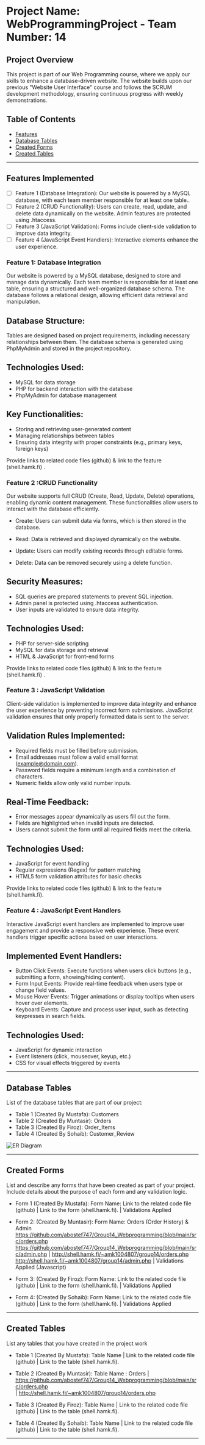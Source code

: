 # Project Name: WebProgrammingProject - Team Number: 14

## Project Overview
This project is part of our Web Programming course, where we apply our skills to enhance a database-driven website. The website builds upon our previous "Website User Interface" course and follows the SCRUM development methodology, ensuring continuous progress with weekly demonstrations.

## Table of Contents
- [Features](#features)
- [Database Tables](#database-tables)
- [Created Forms](#created-forms)
- [Created Tables](#created-tables)

---

## Features Implemented

- [ ] Feature 1 (Database Integration): Our website is powered by a MySQL database, with each team member responsible for at least one table.. 
- [ ] Feature 2 (CRUD Functionality): Users can create, read, update, and delete data dynamically on the website. Admin features are protected using .htaccess.
- [ ] Feature 3 (JavaScript Validation): Forms include client-side validation to improve data integrity.
- [ ] Feature 4 (JavaScript Event Handlers): Interactive elements enhance the user experience.

### Feature 1: Database Integration

Our website is powered by a MySQL database, designed to store and manage data dynamically. Each team member is responsible for at least one table, ensuring a structured and well-organized database schema. The database follows a relational design, allowing efficient data retrieval and manipulation.

## Database Structure:

Tables are designed based on project requirements, including necessary relationships between them.
The database schema is generated using PhpMyAdmin and stored in the project repository.

## Technologies Used:

- MySQL for data storage
- PHP for backend interaction with the database
- PhpMyAdmin for database management

## Key Functionalities:

- Storing and retrieving user-generated content
- Managing relationships between tables
- Ensuring data integrity with proper constraints (e.g., primary keys, foreign keys)

Provide links to related code files (github) & link to the feature (shell.hamk.fi) .

### Feature 2 :CRUD Functionality
Our website supports full CRUD (Create, Read, Update, Delete) operations, enabling dynamic content management. These functionalities allow users to interact with the database efficiently.

- Create: Users can submit data via forms, which is then stored in the database.

- Read: Data is retrieved and displayed dynamically on the website.

- Update: Users can modify existing records through editable forms.

- Delete: Data can be removed securely using a delete function.

## Security Measures:

- SQL queries are prepared statements to prevent SQL injection.
- Admin panel is protected using .htaccess authentication.
- User inputs are validated to ensure data integrity.

## Technologies Used:

- PHP for server-side scripting
- MySQL for data storage and retrieval
- HTML & JavaScript for front-end forms

Provide links to related code files (github) & link to the feature (shell.hamk.fi) .

### Feature 3 : JavaScript Validation
Client-side validation is implemented to improve data integrity and enhance the user experience by preventing incorrect form submissions. JavaScript validation ensures that only properly formatted data is sent to the server.

## Validation Rules Implemented:

- Required fields must be filled before submission.
- Email addresses must follow a valid email format (example@domain.com).
- Password fields require a minimum length and a combination of characters.
- Numeric fields allow only valid number inputs.

## Real-Time Feedback:

- Error messages appear dynamically as users fill out the form.
- Fields are highlighted when invalid inputs are detected.
- Users cannot submit the form until all required fields meet the criteria.

## Technologies Used:

- JavaScript for event handling
- Regular expressions (Regex) for pattern matching
- HTML5 form validation attributes for basic checks

Provide links to related code files (github) & link to the feature (shell.hamk.fi).

### Feature 4 : JavaScript Event Handlers

Interactive JavaScript event handlers are implemented to improve user engagement and provide a responsive web experience. These event handlers trigger specific actions based on user interactions.

## Implemented Event Handlers:

- Button Click Events: Execute functions when users click buttons (e.g., submitting a form, showing/hiding content).
- Form Input Events: Provide real-time feedback when users type or change field values.
- Mouse Hover Events: Trigger animations or display tooltips when users hover over elements.
- Keyboard Events: Capture and process user input, such as detecting keypresses in search fields.

## Technologies Used:

- JavaScript for dynamic interaction
- Event listeners (click, mouseover, keyup, etc.)
- CSS for visual effects triggered by events

---

## Database Tables

List of the database tables that are part of our project: 

- Table 1 (Created By Mustafa): Customers 
- Table 2 (Created By Muntasir): Orders 
- Table 3 (Created By Firoz): Order_Items
- Table 4 (Created By Sohaib): Customer_Review

 ![ER Diagram](src/images/er_diagram.png)

---

## Created Forms

List and describe any forms that have been created as part of your project. Include details about the purpose of each form and any validation logic.

- Form 1 (Created By Mustafa): Form Name: Link to the related code file (github) | Link to the form (shell.hamk.fi). | Validations Applied

- Form 2: (Created By Muntasir): Form Name: Orders (Order History) & Admin
https://github.com/abostef747/Group14_Webprogramming/blob/main/src/orders.php 
https://github.com/abostef747/Group14_Webprogramming/blob/main/src/admin.php
| http://shell.hamk.fi/~amk1004807/group14/orders.php 
http://shell.hamk.fi/~amk1004807/group14/admin.php
| Validations Applied (Javascript)

- Form 3: (Created By Firoz): Form Name: Link to the related code file (github) | Link to the form (shell.hamk.fi).  | Validations Applied
- Form 4: (Created By Sohaib): Form Name: Link to the related code file (github) | Link to the form (shell.hamk.fi).  | Validations Applied


---

## Created Tables

List any tables that you have created in the project work

- Table 1 (Created By Mustafa): Table Name | Link to the related code file (github) | Link to the table (shell.hamk.fi).

- Table 2 (Created By Muntasir): Table Name : Orders | 
https://github.com/abostef747/Group14_Webprogramming/blob/main/src/orders.php  
| http://shell.hamk.fi/~amk1004807/group14/orders.php 

- Table 3 (Created By Firoz): Table Name | Link to the related code file (github) | Link to the table (shell.hamk.fi).
- Table 4 (Created By Sohaib): Table Name | Link to the related code file (github) | Link to the table (shell.hamk.fi).

---


